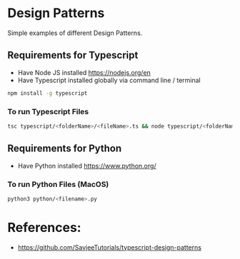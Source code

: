 # Design Patterns
Simple examples of different Design Patterns.

## Requirements for Typescript
- Have Node JS installed https://nodejs.org/en
- Have Typescript installed globally via command line / terminal
```bash 
npm install -g typescript
```
### To run Typescript Files
```bash
tsc typescript/<folderName>/<fileName>.ts && node typescript/<folderName>/<fileName>.js
```

## Requirements for Python
- Have Python installed https://www.python.org/
### To run Python Files (MacOS)
```bash
python3 python/<filename>.py
```

# References:
- https://github.com/SavjeeTutorials/typescript-design-patterns
